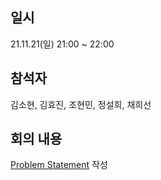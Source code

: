 ## 일시
21.11.21(일) 21:00 ~ 22:00
## 참석자
김소현, 김효진, 조현민, 정설희, 채희선
## 회의 내용
[Problem Statement](../README.md) 작성
